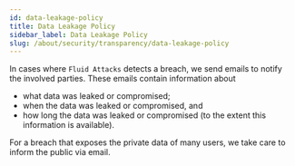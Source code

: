 ```yaml
---
id: data-leakage-policy
title: Data Leakage Policy
sidebar_label: Data Leakage Policy
slug: /about/security/transparency/data-leakage-policy
---
```


In cases where `Fluid Attacks` detects a breach,
we send emails to notify the involved parties.
These emails contain information about

- what data was leaked or compromised;
- when the data was leaked or compromised, and
- how long the data was leaked or compromised
  (to the extent this information is available).

For a breach that exposes the private data of many users,
we take care to inform the public
via email.
